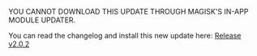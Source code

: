 YOU CANNOT DOWNLOAD THIS UPDATE THROUGH MAGISK'S IN-APP MODULE UPDATER.

You can read the changelog and install this new update here: [Release v2.0.2](https://github.com/JoshuaDoes/pixel-tensor-audio-decompressor/releases/tag/202)